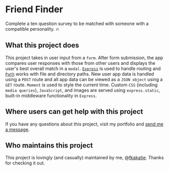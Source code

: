 # Friend Finder #

Complete a ten question survey to be matched with someone with a compatible personality. :fire:

## What this project does ## 

This project takes in user input from a `form`. After form submission, the app compares user responses with those from other users and displays the user's best overall match in a `modal`. [`Express`](https://www.npmjs.com/package/express) is used to handle routing and [`Path`](https://nodejs.org/docs/latest/api/path.html) works with file and directory paths. New user app data is handled using a `POST` route and all app data can be viewed as a `JSON object` using a `GET` route. `Moment` is used to style the current time. Custom `CSS` (including `media queries`), `JavaScript`, and images are served using `express.static`, built-in middleware functionality in `Express`.

## Where users can get help with this project ##

If you have any questions about this project, visit my portfolio and [send me a message](https://fkakatie.github.io/contact).

## Who maintains this project ## 

This project is lovingly (and casually) maintained by me, @[fkakatie](https://github.com/fkakatie). Thanks for checking it out.
